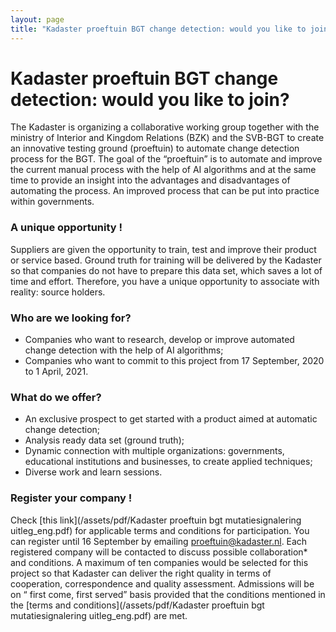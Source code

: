 ```yaml
---
layout: page
title: "Kadaster proeftuin BGT change detection: would you like to join?"
---
```

# Kadaster proeftuin BGT change detection: would you like to join?

The Kadaster is organizing a collaborative working group together with the ministry of Interior and Kingdom Relations (BZK) and the SVB-BGT to create an innovative testing ground (proeftuin) to automate change detection process for the BGT. The goal of the “proeftuin” is to automate and improve the current manual process with the help of AI algorithms and at the same time to provide an insight into the advantages and disadvantages of automating the process. An improved process that can be put into practice within governments. 

### A unique opportunity !
Suppliers are given the opportunity to train, test and improve their product or service based. Ground truth for training will be delivered by the Kadaster so that companies do not have to prepare this data set, which saves a lot of time and effort. Therefore, you have a unique opportunity to associate with reality: source holders. 

### Who are we looking for?
-	Companies who want to  research, develop or improve automated change detection with the help of AI algorithms;
-	Companies who want to commit to this project from 17 September, 2020 to 1 April, 2021.

### What do we offer?

-	An exclusive prospect to get started with a product aimed at automatic change detection;
-	Analysis ready data set (ground truth);
-	Dynamic connection with multiple organizations: governments, educational institutions and businesses, to create applied techniques;
-	Diverse work and learn sessions.


### Register your company ! 

Check [this link](/assets/pdf/Kadaster proeftuin bgt mutatiesignalering uitleg_eng.pdf) for applicable terms and conditions for participation. You can register until 16 September by emailing proeftuin@kadaster.nl. Each registered company will be contacted to discuss possible collaboration* and conditions. 
A maximum of ten companies would be selected for this project so that Kadaster can deliver the right quality in terms of cooperation, correspondence and quality assessment.  Admissions will be on “ first come, first served”  basis provided that the conditions mentioned in the [terms and conditions](/assets/pdf/Kadaster proeftuin bgt mutatiesignalering uitleg_eng.pdf) are met. 
